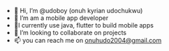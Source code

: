 - 👋 Hi, I’m @udoboy (onuh kyrian udochukwu)
- 👀 I’m am a mobile app developer
- 🌱I currently use java, flutter to build mobile apps
- 💞️ I’m looking to collaborate on projects
- 📫 you can reach me on onuhudo2004@gmail.com

<!---
udoboy/udoboy is a ✨ special ✨ repository because its `README.md` (this file) appears on your GitHub profile.
You can click the Preview link to take a look at your changes.
--->
